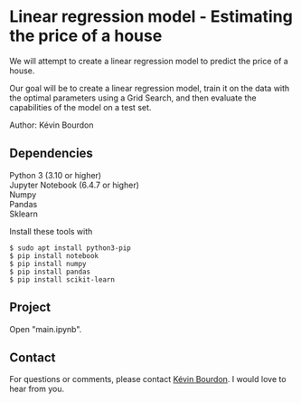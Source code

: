 # Linear regression model - Estimating the price of a house

We will attempt to create a linear regression model to predict the price of a house.

Our goal will be to create a linear regression model, train it on the data with the optimal parameters using a Grid Search, and then evaluate the capabilities of the model on a test set.

Author: Kévin Bourdon

## Dependencies

Python 3 (3.10 or higher) <br>
Jupyter Notebook (6.4.7 or higher)<br>
Numpy<br>
Pandas<br>
Sklearn<br>

Install these tools with

```shell
$ sudo apt install python3-pip
$ pip install notebook
$ pip install numpy
$ pip install pandas
$ pip install scikit-learn
```

## Project

Open "main.ipynb".

## Contact

For questions or comments, please contact [Kévin Bourdon](mailto:kevin.bourdon.etu@univ-lille.fr). I would love
to hear from you.
